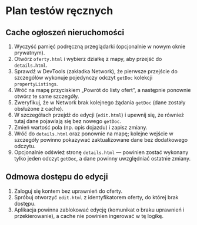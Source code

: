 # Plan testów ręcznych

## Cache ogłoszeń nieruchomości
1. Wyczyść pamięć podręczną przeglądarki (opcjonalnie w nowym oknie prywatnym).
2. Otwórz `oferty.html` i wybierz działkę z mapy, aby przejść do `details.html`.
3. Sprawdź w DevTools (zakładka Network), że pierwsze przejście do szczegółów wykonuje pojedynczy odczyt `getDoc` kolekcji `propertyListings`.
4. Wróć na mapę przyciskiem „Powrót do listy ofert”, a następnie ponownie otwórz te same szczegóły.
5. Zweryfikuj, że w Network brak kolejnego żądania `getDoc` (dane zostały obsłużone z cache).
6. W szczegółach przejdź do edycji (`edit.html`) i upewnij się, że również tutaj dane pojawiają się bez nowego `getDoc`.
7. Zmień wartość pola (np. opis dojazdu) i zapisz zmiany.
8. Wróć do `details.html` oraz ponownie na mapę; kolejne wejście w szczegóły powinno pokazywać zaktualizowane dane bez dodatkowego odczytu.
9. Opcjonalnie odśwież stronę `details.html` — powinien zostać wykonany tylko jeden odczyt `getDoc`, a dane powinny uwzględniać ostatnie zmiany.

## Odmowa dostępu do edycji
1. Zaloguj się kontem bez uprawnień do oferty.
2. Spróbuj otworzyć `edit.html` z identyfikatorem oferty, do której brak dostępu.
3. Aplikacja powinna zablokować edycję (komunikat o braku uprawnień i przekierowanie), a cache nie powinien ingerować w tę logikę.
